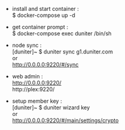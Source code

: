 
- install and start container :  
$ docker-compose up -d  

- get container prompt :  
$ docker-compose exec duniter /bin/sh  

- node sync :  
[duniter]~ $ duniter sync g1.duniter.com  
or  
http://0.0.0.0:9220/#/sync  

- web admin :  
http://0.0.0.0:9220/  
http://plex:9220/  

- setup member key :  
[duniter]~ $ duniter wizard key  
or  
http://0.0.0.0:9220/#/main/settings/crypto  
